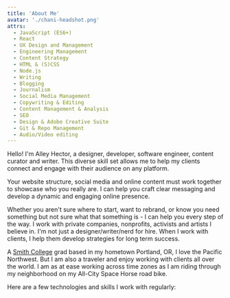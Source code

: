 ```yaml
---
title: 'About Me'
avatar: './chani-headshot.png'
attrs:
  - JavaScript (ES6+)
  - React
  - UX Design and Management
  - Engineering Management
  - Content Strategy
  - HTML & (S)CSS
  - Node.js
  - Writing
  - Blogging
  - Journalism
  - Social Media Management
  - Copywriting & Editing
  - Content Management & Analysis
  - SEO
  - Design & Adobe Creative Suite
  - Git & Repo Management
  - Audio/Video editing
---
```


Hello! I'm Alley Hector, a designer, developer, software engineer, content curator and writer. This diverse skill set allows me to help my clients connect and engage with their audience on any platform.

Your website structure, social media and online content must work together to showcase who you really are. I can help you craft clear messaging and develop a dynamic and engaging online presence.

Whether you aren't sure where to start, want to rebrand, or know you need something but not sure what that something is - I can help you every step of the way. I work with private companies, nonprofits, activists and artists I believe in. I'm not just a designer/writer/nerd for hire. When I work with clients, I help them develop strategies for long term success.

A [Smith College](https://www.smith.edu/) grad based in my hometown Portland, OR, I love the Pacific Northwest. But I am also a traveler and enjoy working with clients all over the world. I am as at ease working across time zones as I am riding through my neighborhood on my All-City Space Horse road bike.

Here are a few technologies and skills I work with regularly:
